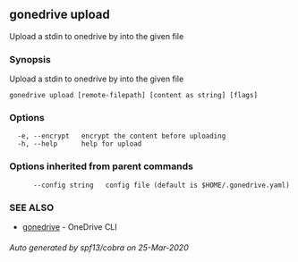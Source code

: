 ## gonedrive upload

Upload a stdin to onedrive by into the given file

### Synopsis

Upload a stdin to onedrive by into the given file

```
gonedrive upload [remote-filepath] [content as string] [flags]
```

### Options

```
  -e, --encrypt   encrypt the content before uploading
  -h, --help      help for upload
```

### Options inherited from parent commands

```
      --config string   config file (default is $HOME/.gonedrive.yaml)
```

### SEE ALSO

* [gonedrive](gonedrive.md)	 - OneDrive CLI

###### Auto generated by spf13/cobra on 25-Mar-2020
